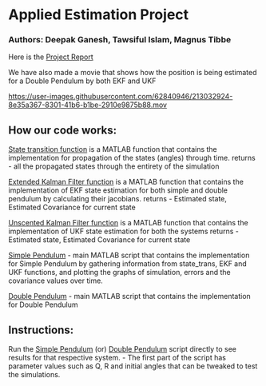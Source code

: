 # Applied Estimation Project

### Authors: Deepak Ganesh, Tawsiful Islam, Magnus Tibbe


Here is the [Project Report](https://github.com/deepak046/AE_project/blob/main/AE_project_report.pdf) 

We have also made a movie that shows how the position is being estimated for a Double Pendulum by both EKF and UKF

https://user-images.githubusercontent.com/62840946/213032924-8e35a367-8301-41b6-b1be-2910e9875b88.mov


## How our code works:

[State transition function](AE_project/state_trans.m) is a MATLAB function that contains the implementation for propagation of the states (angles) through time.
    returns - all the propagated states through the entirety of the simulation

[Extended Kalman Filter function](AE_project/EKF.m) is a MATLAB function that contains the implementation of EKF state estimation for both simple and double pendulum by calculating their jacobians.
    returns - Estimated state, Estimated Covariance for current state

[Unscented Kalman Filter function](AE_project/UKF.m) is a MATLAB function that contains the implementation of UKF state estimation for both the systems
    returns - Estimated state, Estimated Covariance for current state

[Simple Pendulum](AE_project/Simple_Pendulum.m) - main MATLAB script that contains the implementation for Simple Pendulum by gathering information from state_trans, EKF and UKF functions, and plotting the graphs of simulation, errors and the covariance values over time.

[Double Pendulum](AE_project/Double_Pendulum.m) - main MATLAB script that contains the implementation for Double Pendulum


## Instructions:

Run the [Simple Pendulum](AE_project/Simple_Pendulum.m) (or) [Double Pendulum](AE_project/Double_Pendulum.m) script directly to see results for that respective system. 
    - The first part of the script has parameter values such as Q, R and initial angles that
    can be tweaked to test the simulations.
 
